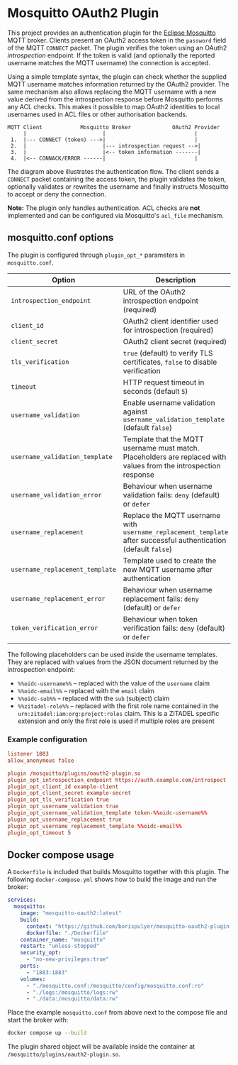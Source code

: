 # Mosquitto OAuth2 Plugin

This project provides an authentication plugin for the [Eclipse Mosquitto](https://mosquitto.org/) MQTT broker. Clients present an OAuth2 access token in the `password` field of the MQTT `CONNECT` packet. The plugin verifies the token using an OAuth2 *introspection* endpoint. If the token is valid (and optionally the reported username matches the MQTT username) the connection is accepted.

Using a simple template syntax, the plugin can check whether the supplied MQTT username matches information returned by the OAuth2 provider. The same mechanism also allows replacing the MQTT username with a new value derived from the introspection response before Mosquitto performs any ACL checks. This makes it possible to map OAuth2 identities to local usernames used in ACL files or other authorisation backends.

```
MQTT Client            Mosquitto Broker             OAuth2 Provider
     |                        |                            |
 1.  |--- CONNECT (token) --->|                            |
 2.  |                        |--- introspection request -->|
 3.  |                        |<-- token information -------|
 4.  |<-- CONNACK/ERROR ------|                            |
```

The diagram above illustrates the authentication flow. The client sends a `CONNECT` packet containing the access token, the plugin validates the token, optionally validates or rewrites the username and finally instructs Mosquitto to accept or deny the connection.

**Note:** The plugin only handles authentication. ACL checks are **not** implemented and can be configured via Mosquitto's `acl_file` mechanism.

## mosquitto.conf options
The plugin is configured through `plugin_opt_*` parameters in `mosquitto.conf`.

| Option | Description |
|-------|-------------|
| `introspection_endpoint` | URL of the OAuth2 introspection endpoint (required) |
| `client_id` | OAuth2 client identifier used for introspection (required) |
| `client_secret` | OAuth2 client secret (required) |
| `tls_verification` | `true` (default) to verify TLS certificates, `false` to disable verification |
| `timeout` | HTTP request timeout in seconds (default `5`) |
| `username_validation` | Enable username validation against `username_validation_template` (default `false`) |
| `username_validation_template` | Template that the MQTT username must match. Placeholders are replaced with values from the introspection response |
| `username_validation_error` | Behaviour when username validation fails: `deny` (default) or `defer` |
| `username_replacement` | Replace the MQTT username with `username_replacement_template` after successful authentication (default `false`) |
| `username_replacement_template` | Template used to create the new MQTT username after authentication |
| `username_replacement_error` | Behaviour when username replacement fails: `deny` (default) or `defer` |
| `token_verification_error` | Behaviour when token verification fails: `deny` (default) or `defer` |

The following placeholders can be used inside the username templates. They are replaced with values from the JSON document returned by the introspection endpoint:

- `%%oidc-username%%` – replaced with the value of the `username` claim
- `%%oidc-email%%` – replaced with the `email` claim
- `%%oidc-sub%%` – replaced with the `sub` (subject) claim
- `%%zitadel-role%%` – replaced with the first role name contained in the `urn:zitadel:iam:org:project:roles` claim. This is a ZITADEL specific extension and only the first role is used if multiple roles are present

### Example configuration
```conf
listener 1883
allow_anonymous false

plugin /mosquitto/plugins/oauth2-plugin.so
plugin_opt_introspection_endpoint https://auth.example.com/introspect
plugin_opt_client_id example-client
plugin_opt_client_secret example-secret
plugin_opt_tls_verification true
plugin_opt_username_validation true
plugin_opt_username_validation_template token-%%oidc-username%%
plugin_opt_username_replacement true
plugin_opt_username_replacement_template %%oidc-email%%
plugin_opt_timeout 5
```

## Docker compose usage
A `Dockerfile` is included that builds Mosquitto together with this plugin. The following `docker-compose.yml` shows how to build the image and run the broker:

```yaml
services:
  mosquitto:
    image: "mosquitto-oauth2:latest"
    build:
      context: "https://github.com/borispulyer/mosquitto-oauth2-plugin.git#main"
      dockerfile: "./Dockerfile"
    container_name: "mosquitto"
    restart: "unless-stopped"
    security_opt:
      - "no-new-privileges:true"
    ports:
      - "1883:1883"
    volumes:
      - "./mosquitto.conf:/mosquitto/config/mosquitto.conf:ro"
      - "./logs:/mosquitto/logs:rw"
      - "./data:/mosquitto/data:rw"
```

Place the example `mosquitto.conf` from above next to the compose file and start the broker with:

```sh
docker compose up --build
```

The plugin shared object will be available inside the container at `/mosquitto/plugins/oauth2-plugin.so`.
